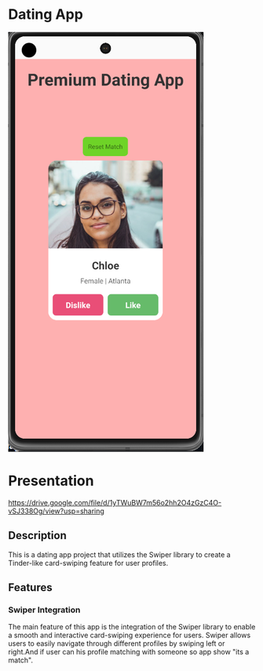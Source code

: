 # Dating App

![Dating App](./DatingApp/assets/image.png)

# Presentation 
https://drive.google.com/file/d/1yTWuBW7m56o2hh2O4zGzC4O-vSJ338Og/view?usp=sharing

## Description

This is a dating app project that utilizes the Swiper library to create a Tinder-like card-swiping feature for user profiles.

## Features

### Swiper Integration

The main feature of this app is the integration of the Swiper library to enable a smooth and interactive card-swiping experience for users. Swiper allows users to easily navigate through different profiles by swiping left or right.And if user can his profile  matching with someone so app show "its a match".
